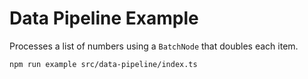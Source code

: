 # Data Pipeline Example

Processes a list of numbers using a `BatchNode` that doubles each item.

```bash
npm run example src/data-pipeline/index.ts
```
